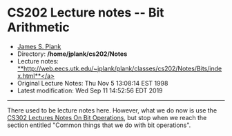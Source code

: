 
# CS202 Lecture notes -- Bit Arithmetic


- <a href=http://web.eecs.utk.edu/~jplank>James S. Plank</a>
- Directory: <b>/home/jplank/cs202/Notes</b>
- Lecture notes:
    <a href=http://web.eecs.utk.edu/~jplank/plank/classes/cs202/Notes/Bits/index.html>
    **http://web.eecs.utk.edu/~jplank/plank/classes/cs202/Notes/Bits/index.html**</a>
-  Original Lecture Notes: Thu Nov  5 13:08:14 EST 1998
-  Latest modification: 
Wed Sep 11 14:52:56 EDT 2019

---

There used to be lecture notes here.  However, what we do now is use
the
<a href=http://web.eecs.utk.edu/~jplank/plank/classes/cs302/Notes/Bits/>CS302 Lectures Notes On Bit Operations</a>, but stop when we reach the section entitled "Common things that we do with bit operations".

